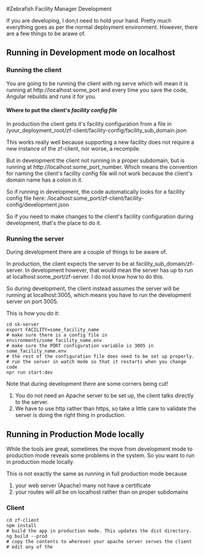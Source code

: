 #Zebrafish Facility Manager Development

If you are developing, I don;t need to hold your hand.  Pretty much everything goes as per
the normal deployment environment.  However, there are a few things to be arawe of.

## Running in Development mode on localhost

### Running the client

You are going to be running the client with ng serve which will mean it 
is running at http://localhost:some_port and every time you save the code,
Angular rebuilds and runs it for you.

#### Where to put the client's *facility config file*

In production the client gets it's facility configuration from a file in
/your_deployment_root/zf-client/facility-config/facility_sub_domain.json

This works really well because supporting a new facility does not require
a new instance of the zf-client, nor worse, a recompile.

But in development the client not running in a proper subdomain, but is running at
http://localhost:some_port_number.  Which means the convention for naming the
client's facility config file will not work because the client's domain name has a colon in it.

So if running in development, the code automatically looks for a facility config
file here: /localhost:some_port/zf-client/facility-config/development.json

So if you need to make changes to the client's facility configuration during development,
that's the place to do it.

### Running the server

During development there are a couple of things to be aware of.

In production, the client expects the server to be at
facility_sub_domain/zf-server.
In development however, that would mean the server has up to run at localhost:some_port/zf-server.
I do not know how to do this.

So during development, the client instead assumes the server will be running at localhost:3005, which
means you have to run the development server on port 3005.

This is how you do it:
```shell
cd sk-server
export FACILITY=some_facility_name
# make sure there is a config file in environments/some_facility_name.env
# make sure the PORT configuration variable is 3005 in some_facility_name.env
# the rest of the configuration file does need to be set up properly.
# run the server in watch mode so that it restarts when you change code
npr run start:dev
```

Note that during development there are some corners being cut!

1. You do not need an Apache server to be set up, the client talks directly to the server.
1. We have to use http rather than https, so take a little care to validate the server is
doing the right thing in production.

## Running in Production Mode locally

While the tools are great, sometimes the move from development mode to production
mode reveals some problems in the system.  So you want to run in production mode locally.

This is not exactly the same as running in full production mode because 
1. your web server (Apache) many not have a certificate
1. your routes will all be on localhost rather than on proper subdomains

### Client

```shell
cd zf-client
npm install
# build the app in production mode. This updates the dist directory.
ng build --prod
# copy the contents to wherever your apache server serves the client
# edit any of the 

```




